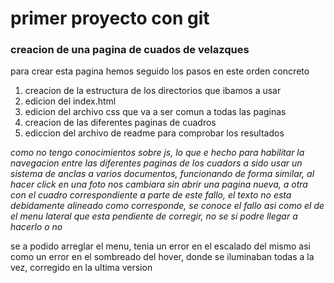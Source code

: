 # primer proyecto con git
### creacion de una pagina de cuados de velazques
para crear esta pagina hemos seguido los pasos en este orden concreto
1. creacion de la estructura de los directorios que ibamos a usar
2. edicion del index.html
3. edicion del archivo css que va a ser comun a todas las paginas
4. creacion de las diferentes paginas de cuadros
5. ediccion del archivo de readme para comprobar los resultados

*como no tengo conocimientos sobre js, lo que e hecho para habilitar la navegacion entre las diferentes paginas de los cuadors a sido usar un sistema de anclas a varios documentos, funcionando de forma similar, al hacer click en una foto nos cambiara sin abrir una pagina nueva, a otra con el cuadro correspondiente*
*a parte de este fallo, el texto no esta debidamente alineado como corresponde, se conoce el fallo asi como el de el menu lateral que esta pendiente de corregir, no se si podre llegar a hacerlo o no*

se a podido arreglar el menu, tenia un error en el escalado del mismo asi como un error en el sombreado del hover, donde se iluminaban todas a la vez, corregido en la ultima version